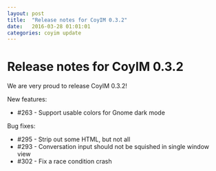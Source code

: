 ```yaml
---
layout: post
title:  "Release notes for CoyIM 0.3.2"
date:   2016-03-28 01:01:01
categories: coyim update
---
```


# Release notes for CoyIM 0.3.2

We are very proud to release CoyIM 0.3.2!

New features:

- \#263 - Support usable colors for Gnome dark mode

Bug fixes:

- \#295 - Strip out some HTML, but not all
- \#293 - Conversation input should not be squished in single window view
- \#302 - Fix a race condition crash



